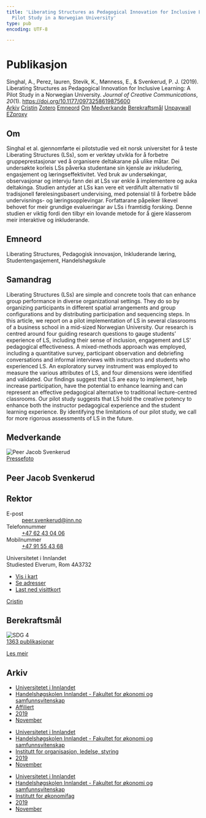 ```yaml
---
title: 'Liberating Structures as Pedagogical Innovation for Inclusive Learning: A
  Pilot Study in a Norwegian University'
type: pub
encoding: UTF-8

---
```

<h1>Publikasjon</h1>
<article id="csl-bib-container-VCKJWV6W" class="csl-bib-container">
  <div class="csl-bib-body"> <div class="csl-entry">Singhal, A., Perez, lauren, Stevik, K., Mønness, E., &#38; Svenkerud, P. J. (2019). Liberating Structures as Pedagogical Innovation for Inclusive Learning: A Pilot Study in a Norwegian University. <i>Journal of Creative Communications</i>, <i>20</i>(1). <a href="https://doi.org/10.1177/0973258619875600">https://doi.org/10.1177/0973258619875600</a></div> </div>
  <div class="csl-bib-buttons">
    <a href="#taxonomy-article-VCKJWV6W" alt="archive" class="csl-bib-button">Arkiv</a>
    <a href="https://app.cristin.no/results/show.jsf?id=1747027" alt="Cristin" class="csl-bib-button">Cristin</a>
    <a href="http://zotero.org/groups/5881554/items/VCKJWV6W" alt="Zotero" class="csl-bib-button">Zotero</a>
    <a href="#keywords-article-VCKJWV6W" alt="keywords" class="csl-bib-button">Emneord</a>
    <a href="#about-article-VCKJWV6W" alt="about_pub" class="csl-bib-button">Om</a>
    <a href="#contributors-article-VCKJWV6W" alt="contributors" class="csl-bib-button">Medverkande</a>
    <a href="#sdg-article-VCKJWV6W" alt="sdg" class="csl-bib-button">Berekraftsmål</a>
    <a href="https://brage.inn.no/inn-xmlui/bitstream/11250/2645362/4/Singhal%20et%20al%202019.pdf" alt="Unpaywall" class="csl-bib-button">Unpaywall</a>
    <a href="https://brage.inn.no/inn-xmlui/bitstream/11250/2645362/4/Singhal%20et%20al%202019.pdf" alt="EZproxy" class="csl-bib-button">EZproxy</a>
  </div>
  <div id="csl-bib-meta-container-VCKJWV6W"></div>
</article>
<div id="csl-bib-meta-VCKJWV6W" class="csl-bib-meta">
  <article id="about-article-VCKJWV6W" class="about_pub-article">
    <h1>Om</h1>
    Singhal et al. gjennomførte ei pilotstudie ved eit norsk universitet for å teste Liberating Structures (LSs), som er verktøy utvikla for å forbetre gruppeprestasjonar ved å organisere deltakarane på ulike måtar. Dei undersøkte korleis LSs påverka studentane sin kjensle av inkludering, engasjement og læringseffektivitet. Ved bruk av undersøkingar, observasjonar og intervju fann dei at LSs var enkle å implementere og auka deltakinga. Studien antyder at LSs kan vere eit verdifullt alternativ til tradisjonell førelesingsbasert undervising, med potensial til å forbetre både undervisnings- og læringsopplevingar. Forfattarane påpeiker likevel behovet for meir grundige evalueringar av LSs i framtidig forsking. Denne studien er viktig fordi den tilbyr ein lovande metode for å gjere klasserom meir interaktive og inkluderande.
  </article>
  <article id="keywords-article-VCKJWV6W" class="keywords-article">
    <h1>Emneord</h1>
    Liberating Structures, Pedagogisk innovasjon, Inkluderande læring, Studentengasjement, Handelshøgskule
  </article>
  <article id="abstract-article-VCKJWV6W" class="abstract-article">
    <h1>Samandrag</h1>
    Liberating Structures (LSs) are simple and concrete tools that can enhance group performance in diverse 
organizational settings. They do so by organizing participants in different spatial arrangements and group 
configurations and by distributing participation and sequencing steps. In this article, we report on a pilot 
implementation of LS in several classrooms of a business school in a mid-sized Norwegian University. Our 
research is centred around four guiding research questions to gauge students’ experience of LS, including 
their sense of inclusion, engagement and LS’ pedagogical effectiveness. A mixed-methods approach was 
employed, including a quantitative survey, participant observation and debriefing conversations and 
informal interviews with instructors and students who experienced LS. An exploratory survey instrument 
was employed to measure the various attributes of LS, and four dimensions were identified and validated. 
Our findings suggest that LS are easy to implement, help increase participation, have the potential to 
enhance learning and can represent an effective pedagogical alternative to traditional lecture-centred 
classrooms. Our pilot study suggests that LS hold the creative potency to enhance both the instructor 
pedagogical experience and the student learning experience. By identifying the limitations of our pilot 
study, we call for more rigorous assessments of LS in the future.
  </article>
  <article id="contributors-article-VCKJWV6W" class="contributors-article">
    <h1>Medverkande</h1>
    <div class="personas"> <div class="vrtx-hinn-person-card"> <div class="photo"> <img src="https://www.inn.no/bilder-ansatte/peer-jacob-svenkerud.jpg" alt="Peer Jacob Svenkerud" loading="lazy"><div class="pressPhoto"> <a href="https://www.inn.no/pressebilder-ansatte/peer-jacob-svenkerud.jpg" target="_blank"> Pressefoto </a> </div> </div> <div class="info"> <hgroup><h1>Peer Jacob Svenkerud</h1> <h2>Rektor</h2> </hgroup><dl> <dt>E-post</dt> <dd> <a href="mailto:peer.svenkerud@inn.no">peer.svenkerud@inn.no</a> </dd> <dt>Telefonnummer</dt> <dd><a href="tel:+4762430406"> +47 62 43 04 06 </a></dd> <dt>Mobilnummer</dt> <dd><a href="tel:+4791554368"> +47 91 55 43 68 </a></dd> </dl> <p> Universitetet i Innlandet<br> Studiested Elverum, Rom 4A3732 </p> <ul class="vrtx-hinn-links"> <li><a href="https://www.google.com/maps?q=60.88065,11.53734">Vis i kart</a></li> <li><a href="https://www.inn.no/finn-en-ansatt/peer-svenkerud.html#vrtx-hinn-addresses">Se adresser</a></li> <li><a href="https://www.inn.no/finn-en-ansatt/peer-svenkerud.html?vrtx=vcf">Last ned visittkort</a></li> </ul> </div> </div> <a href="https://app.cristin.no/persons/show.jsf?id=559002" alt="Cristin URL" class="personas-cristin">Cristin</a> </div>
  </article>
  <article id="sdg-article-VCKJWV6W" class="sdg-article">
    <h1>Berekraftsmål</h1>
    <div class="sdg-container"><div id="sdg4" class="sdg">
        <img src="{{< params subfolder >}}images/sdg/sdg04_nn.png" class="image" alt="SDG 4">
        <div class="sdg-overlay">
          <a href="{{< params subfolder >}}nn/archive/?sdg=4#archive" class="sdg-publication-count"><span>1363</span> publikasjonar</a>
          <p><a href="https://fn.no/om-fn/fns-baerekraftsmaal/god-utdanning?lang=nno-NO" class="sdg-read-more">Les meir</a></p>
        </div>
      </div></div>
  </article>
  <article id="taxonomy-article-VCKJWV6W" class="taxonomy-article">
    <h1>Arkiv</h1>
    <ul>
      <li><a href="{{< params subfolder >}}nn/archive/?key=3DCRN523">Universitetet i Innlandet</a></li>
      <li><a href="{{< params subfolder >}}nn/archive/?key=DU8Q9LN9">Handelshøgskolen Innlandet - Fakultet for økonomi og samfunnsvitenskap</a></li>
      <li><a href="{{< params subfolder >}}nn/archive/?key=9ESJ3S3Z">Affiliert</a></li>
      <li><a href="{{< params subfolder >}}nn/archive/?key=IVNR329P">2019</a></li>
      <li><a href="{{< params subfolder >}}nn/archive/?key=AHY42FDW">November</a></li>
    </ul>
    <ul>
      <li><a href="{{< params subfolder >}}nn/archive/?key=3DCRN523">Universitetet i Innlandet</a></li>
      <li><a href="{{< params subfolder >}}nn/archive/?key=DU8Q9LN9">Handelshøgskolen Innlandet - Fakultet for økonomi og samfunnsvitenskap</a></li>
      <li><a href="{{< params subfolder >}}nn/archive/?key=4LUWR3ZM">Institutt for organisasjon, ledelse, styring</a></li>
      <li><a href="{{< params subfolder >}}nn/archive/?key=7GQPC2L9">2019</a></li>
      <li><a href="{{< params subfolder >}}nn/archive/?key=FHVDJTFR">November</a></li>
    </ul>
    <ul>
      <li><a href="{{< params subfolder >}}nn/archive/?key=3DCRN523">Universitetet i Innlandet</a></li>
      <li><a href="{{< params subfolder >}}nn/archive/?key=DU8Q9LN9">Handelshøgskolen Innlandet - Fakultet for økonomi og samfunnsvitenskap</a></li>
      <li><a href="{{< params subfolder >}}nn/archive/?key=3IQA89I8">Institutt for økonomifag</a></li>
      <li><a href="{{< params subfolder >}}nn/archive/?key=9V5B7Z44">2019</a></li>
      <li><a href="{{< params subfolder >}}nn/archive/?key=T97FXAK4">November</a></li>
    </ul>
  </article>
</div>
